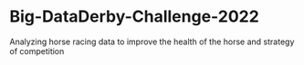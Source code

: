 # Big-DataDerby-Challenge-2022
Analyzing horse racing data to improve the health of the horse and strategy of competition
